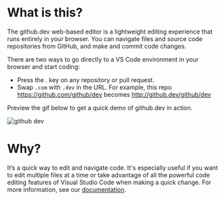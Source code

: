 # What is this?

The github.dev web-based editor is a lightweight editing experience that runs entirely in your browser. You can navigate files and source code repositories from GitHub, and make and commit code changes.

There are two ways to go directly to a VS Code environment in your browser and start coding:

* Press the . key on any repository or pull request.
* Swap `.com` with `.dev` in the URL. For example, this repo <https://github.com/github/dev> becomes <http://github.dev/github/dev>

Preview the gif below to get a quick demo of github.dev in action.

![github dev][def]

# Why?

It’s a quick way to edit and navigate code. It's especially useful if you want to edit multiple files at a time or take advantage of all the powerful code editing features of Visual Studio Code when making a quick change. For more information, see our [documentation](https://github.co/codespaces-editor-help).

[def]: https://user-images.githubusercontent.com/856858/130119109-4769f2d7-9027-4bc4-a38c-10f297499e8f.gif

